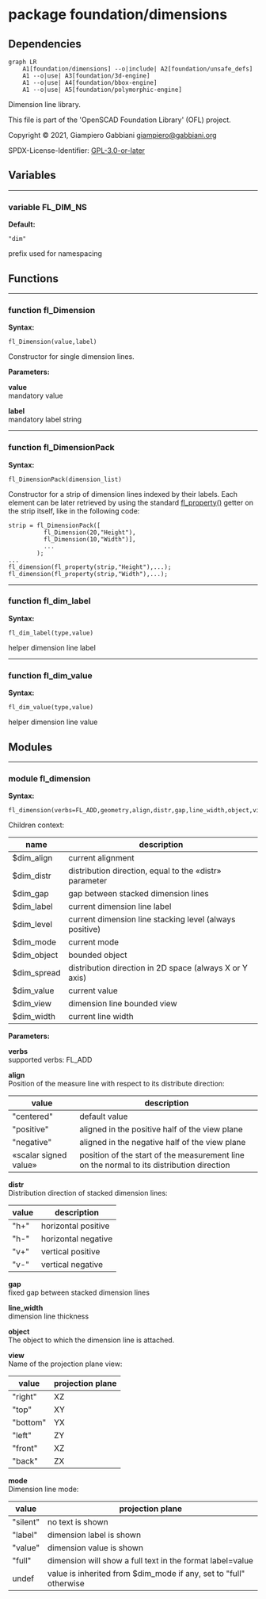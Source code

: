 # package foundation/dimensions

## Dependencies

```mermaid
graph LR
    A1[foundation/dimensions] --o|include| A2[foundation/unsafe_defs]
    A1 --o|use| A3[foundation/3d-engine]
    A1 --o|use| A4[foundation/bbox-engine]
    A1 --o|use| A5[foundation/polymorphic-engine]
```

Dimension line library.

This file is part of the 'OpenSCAD Foundation Library' (OFL) project.

Copyright © 2021, Giampiero Gabbiani <giampiero@gabbiani.org>

SPDX-License-Identifier: [GPL-3.0-or-later](https://spdx.org/licenses/GPL-3.0-or-later.html)


## Variables

---

### variable FL_DIM_NS

__Default:__

    "dim"

prefix used for namespacing

## Functions

---

### function fl_Dimension

__Syntax:__

```text
fl_Dimension(value,label)
```

Constructor for single dimension lines.


__Parameters:__

__value__  
mandatory value

__label__  
mandatory label string


---

### function fl_DimensionPack

__Syntax:__

```text
fl_DimensionPack(dimension_list)
```

Constructor for a strip of dimension lines indexed by their labels. Each
element can be later retrieved by using the standard [fl_property()](core.md#function-fl_property) getter on
the strip itself, like in the following code:

    strip = fl_DimensionPack([
              fl_Dimension(20,"Height"),
              fl_Dimension(10,"Width")],
              ...
            );
    ...
    fl_dimension(fl_property(strip,"Height"),...);
    fl_dimension(fl_property(strip,"Width"),...);


---

### function fl_dim_label

__Syntax:__

```text
fl_dim_label(type,value)
```

helper dimension line label

---

### function fl_dim_value

__Syntax:__

```text
fl_dim_value(type,value)
```

helper dimension line value

## Modules

---

### module fl_dimension

__Syntax:__

    fl_dimension(verbs=FL_ADD,geometry,align,distr,gap,line_width,object,view,mode)

Children context:

| name        | description                                              |
| ----------  | -------------------------------------------------------- |
| $dim_align  | current alignment                                        |
| $dim_distr  | distribution direction, equal to the «distr» parameter   |
| $dim_gap    | gap between stacked dimension lines                      |
| $dim_label  | current dimension line label                             |
| $dim_level  | current dimension line stacking level (always positive)  |
| $dim_mode   | current mode                                             |
| $dim_object | bounded object                                           |
| $dim_spread | distribution direction in 2D space (always X or Y axis)  |
| $dim_value  | current value                                            |
| $dim_view   | dimension line bounded view                              |
| $dim_width  | current line width                                       |


__Parameters:__

__verbs__  
supported verbs: FL_ADD

__align__  
Position of the measure line with respect to its distribute direction:

| value                  | description                                   |
| ---------------------  | --------------------------------------------- |
| "centered"             | default value                                 |
| "positive"             | aligned in the positive half of the view plane|
| "negative"             | aligned in the negative half of the view plane|
| «scalar signed value»  | position of the start of the measurement line on the normal to its distribution direction |


__distr__  
Distribution direction of stacked dimension lines:

| value  | description         |
| -----  | ------------------- |
| "h+"   | horizontal positive |
| "h-"   | horizontal negative |
| "v+"   | vertical positive   |
| "v-"   | vertical negative   |


__gap__  
fixed gap between stacked dimension lines

__line_width__  
dimension line thickness

__object__  
The object to which the dimension line is attached.

__view__  
Name of the projection plane view:

| value    | projection plane  |
| -----    | ------------------|
| "right"  | XZ                |
| "top"    | XY                |
| "bottom" | YX                |
| "left"   | ZY                |
| "front"  | XZ                |
| "back"   | ZX                |


__mode__  
Dimension line mode:

| value    | projection plane                                                  |
| -----    | ----------------------------------------------------------------- |
| "silent" | no text is shown                                                  |
| "label"  | dimension label is shown                                          |
| "value"  | dimension value is shown                                          |
| "full"   | dimension will show a full text in the format label=value         |
|  undef   | value is inherited from $dim_mode if any, set to "full" otherwise |



